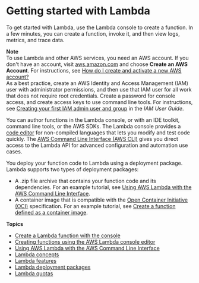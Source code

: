 # Getting started with Lambda<a name="getting-started"></a>

To get started with Lambda, use the Lambda console to create a function\. In a few minutes, you can create a function, invoke it, and then view logs, metrics, and trace data\.

**Note**  
To use Lambda and other AWS services, you need an AWS account\. If you don't have an account, visit [aws\.amazon\.com](https://aws.amazon.com/) and choose **Create an AWS Account**\. For instructions, see [How do I create and activate a new AWS account?](http://aws.amazon.com/premiumsupport/knowledge-center/create-and-activate-aws-account/)  
As a best practice, create an AWS Identity and Access Management \(IAM\) user with administrator permissions, and then use that IAM user for all work that does not require root credentials\. Create a password for console access, and create access keys to use command line tools\. For instructions, see [Creating your first IAM admin user and group](https://docs.aws.amazon.com/IAM/latest/UserGuide/getting-started_create-admin-group.html) in the *IAM User Guide*\.

You can author functions in the Lambda console, or with an IDE toolkit, command line tools, or the AWS SDKs\. The Lambda console provides a [code editor](code-editor.md) for non\-compiled languages that lets you modify and test code quickly\. The [AWS Command Line Interface \(AWS CLI\)](gettingstarted-awscli.md) gives you direct access to the Lambda API for advanced configuration and automation use cases\.

You deploy your function code to Lambda using a deployment package\. Lambda supports two types of deployment packages:
+ A \.zip file archive that contains your function code and its dependencies\. For an example tutorial, see [Using AWS Lambda with the AWS Command Line Interface](gettingstarted-awscli.md)\.
+ A container image that is compatible with the [Open Container Initiative \(OCI\)](https://opencontainers.org/) specification\. For an example tutorial, see [Create a function defined as a container image](getting-started-create-function.md#gettingstarted-images)\.

**Topics**
+ [Create a Lambda function with the console](getting-started-create-function.md)
+ [Creating functions using the AWS Lambda console editor](code-editor.md)
+ [Using AWS Lambda with the AWS Command Line Interface](gettingstarted-awscli.md)
+ [Lambda concepts](gettingstarted-concepts.md)
+ [Lambda features](gettingstarted-features.md)
+ [Lambda deployment packages](gettingstarted-package.md)
+ [Lambda quotas](gettingstarted-limits.md)